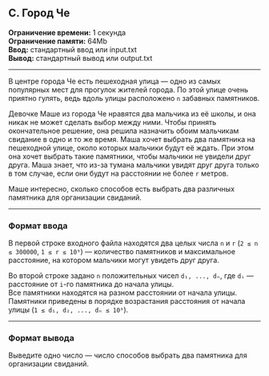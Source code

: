## C. Город Че

**Ограничение времени:** 1 секунда  
**Ограничение памяти:** 64Mb  
**Ввод:** стандартный ввод или input.txt  
**Вывод:** стандартный вывод или output.txt

---

В центре города Че есть пешеходная улица — одно из самых популярных мест для прогулок жителей города. По этой улице очень приятно гулять, ведь вдоль улицы расположено `n` забавных памятников.

Девочке Маше из города Че нравятся два мальчика из её школы, и она никак не может сделать выбор между ними. Чтобы принять окончательное решение, она решила назначить обоим мальчикам свидание в одно и то же время. Маша хочет выбрать два памятника на пешеходной улице, около которых мальчики будут её ждать. При этом она хочет выбрать такие памятники, чтобы мальчики не увидели друг друга. Маша знает, что из-за тумана мальчики увидят друг друга только в том случае, если они будут на расстоянии не более `r` метров.

Маше интересно, сколько способов есть выбрать два различных памятника для организации свиданий.

---

### Формат ввода

В первой строке входного файла находятся два целых числа `n` и `r` (`2 ≤ n ≤ 300000`, `1 ≤ r ≤ 10⁹`) — количество памятников и максимальное расстояние, на котором мальчики могут увидеть друг друга.

Во второй строке задано `n` положительных чисел `d₁, ..., dₙ`, где `dᵢ` — расстояние от `i`-го памятника до начала улицы.  
Все памятники находятся на разном расстоянии от начала улицы.  
Памятники приведены в порядке возрастания расстояния от начала улицы (`1 ≤ d₁, d₂, ..., dₙ ≤ 10⁹`).

---

### Формат вывода

Выведите одно число — число способов выбрать два памятника для организации свиданий.
